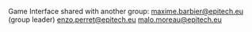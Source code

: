 Game Interface shared with another group: 
    maxime.barbier@epitech.eu (group leader)
    enzo.perret@epitech.eu
    malo.moreau@epitech.eu